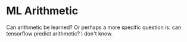# ML Arithmetic

Can arithmetic be learned? Or perhaps a more specific question is: can tensorflow predict arithmetic?
I don't know. 

